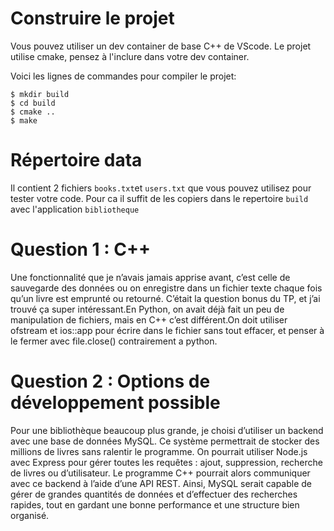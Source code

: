 # Construire le projet
Vous pouvez utiliser un dev container de base C++ de VScode.
Le projet utilise cmake, pensez à l'inclure dans votre dev container.

Voici les lignes de commandes pour compiler le projet:
```
$ mkdir build
$ cd build
$ cmake ..
$ make
```

# Répertoire data

Il contient 2 fichiers `books.txt`et `users.txt` que vous pouvez utilisez pour tester votre code.
Pour ca il suffit de les copiers dans le repertoire `build` avec l'application `bibliotheque`

# Question 1 : C++
Une fonctionnalité que je n’avais jamais apprise avant, c’est celle de sauvegarde des données ou on enregistre dans un fichier texte chaque fois qu’un livre est emprunté ou retourné. C’était la question bonus du TP, et j’ai trouvé ça super intéressant.En Python, on avait déjà fait un peu de manipulation de fichiers, mais en C++ c’est différent.On doit utiliser ofstream et ios::app pour écrire dans le fichier sans tout effacer, et penser à le fermer avec file.close() contrairement a python.

# Question 2 : Options de développement possible
Pour une bibliothèque beaucoup plus grande, je choisi d’utiliser un backend avec une base de données MySQL. Ce système permettrait de stocker des millions de livres sans ralentir le programme. On pourrait utiliser Node.js avec Express pour gérer toutes les requêtes : ajout, suppression, recherche de livres ou d’utilisateur.
Le programme C++ pourrait alors communiquer avec ce backend à l’aide d’une API REST. Ainsi, MySQL serait capable de gérer de grandes quantités de données et d’effectuer des recherches rapides, tout en gardant une bonne performance et une structure bien organisé.
